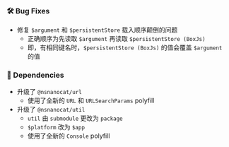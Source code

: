 ### 🛠️ Bug Fixes
  * 修复 `$argument` 和 `$persistentStore` 载入顺序颠倒的问题
    * 正确顺序为先读取 `$argument` 再读取 `$persistentStore (BoxJs)`
    * 即，有相同键名时，`$persistentStore (BoxJs)` 的值会覆盖 `$argument` 的值

### 🔣 Dependencies
  * 升级了 `@nsnanocat/url`
    * 使用了全新的 `URL` 和 `URLSearchParams` polyfill
  * 升级了 `@nsnanocat/util`
    * `util` 由 `submodule` 更改为 `package`
    * `$platform` 改为 `$app`
    * 使用了全新的 `Console` polyfill
